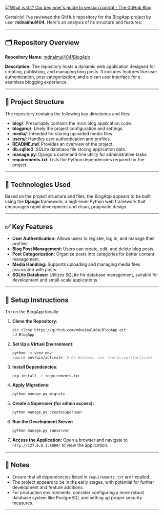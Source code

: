 [![What is Git? Our beginner's guide to version control - The GitHub Blog](https://images.openai.com/static-rsc-1/iSkdXa4xR2nftIoB_w6KciXG4f3HE3K-YQilCe-OdxXa0l6WwglCIxRInhtj-E-Nbq4ZZ6BwC9rqxlDDSfu9Dbtl7dAUw1jW2CnADQ2NUdFEkC1fN8toKM_NKL0uhI-9pcJvjO0WYOcYFoiNMLjSAg)](https://github.blog/developer-skills/programming-languages-and-frameworks/what-is-git-our-beginners-guide-to-version-control/?utm_source=chatgpt.com)

Certainly! I've reviewed the GitHub repository for the BlogApp project by user **mdnaimul404**. Here's an analysis of its structure and features:

---

## 🗂️ Repository Overview

**Repository Name:** [mdnaimul404/BlogApp](https://github.com/mdnaimul404/BlogApp/tree/main)

**Description:**
The repository hosts a dynamic web application designed for creating, publishing, and managing blog posts. It includes features like user authentication, post categorization, and a clean user interface for a seamless blogging experience.

---

## 📁 Project Structure

The repository contains the following key directories and files:

* **blog/**: Presumably contains the main blog application code.
* **blogproj/**: Likely the project configuration and settings.
* **media/**: Intended for storing uploaded media files.
* **users/**: Handles user authentication and profiles.
* **README.md**: Provides an overview of the project.
* **db.sqlite3**: SQLite database file storing application data.
* **manage.py**: Django's command-line utility for administrative tasks.
* **requirements.txt**: Lists the Python dependencies required for the project.

---

## 🧰 Technologies Used

Based on the project structure and files, the BlogApp appears to be built using the **Django** framework, a high-level Python web framework that encourages rapid development and clean, pragmatic design.

---

## ✅ Key Features

* **User Authentication:** Allows users to register, log in, and manage their profiles.
* **Blog Post Management:** Users can create, edit, and delete blog posts.
* **Post Categorization:** Organize posts into categories for better content management.
* **Media Handling:** Supports uploading and managing media files associated with posts.
* **SQLite Database:** Utilizes SQLite for database management, suitable for development and small-scale applications.

---

## 🔧 Setup Instructions

To run the BlogApp locally:

1. **Clone the Repository:**

   ```bash
   git clone https://github.com/mdnaimul404/BlogApp.git
   cd BlogApp
   ```

2. **Set Up a Virtual Environment:**

   ```bash
   python -m venv env
   source env/bin/activate  # On Windows, use `env\Scripts\activate`
   ```

3. **Install Dependencies:**

   ```bash
   pip install -r requirements.txt
   ```

4. **Apply Migrations:**

   ```bash
   python manage.py migrate
   ```

5. **Create a Superuser (for admin access):**

   ```bash
   python manage.py createsuperuser
   ```

6. **Run the Development Server:**

   ```bash
   python manage.py runserver
   ```

7. **Access the Application:**
   Open a browser and navigate to `http://127.0.0.1:8000/` to view the application.

---

## 📌 Notes

* Ensure that all dependencies listed in `requirements.txt` are installed.
* The project appears to be in the early stages, with potential for further development and feature additions.
* For production environments, consider configuring a more robust database system like PostgreSQL and setting up proper security measures.

---
